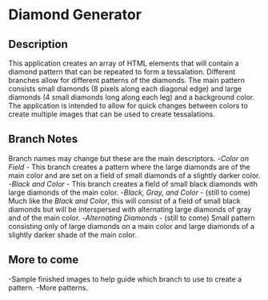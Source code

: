 # Diamond Generator

## Description
This application creates an array of HTML elements that will contain a diamond pattern that can be repeated to form a tessalation. Different branches allow for different patterns of the diamonds. The main pattern consists small diamonds (8 pixels along each diagonal edge) and large diamonds (4 small  diamonds long along each leg) and a background color. The application is intended to allow for quick changes between colors to create multiple images that can be used to create tessalations.

## Branch Notes
Branch names may change but these are the main descriptors.
-*Color on Field* - This branch creates a pattern where the large diamonds are of the main color and are set on a field of small diamonds of a slightly darker color.
-*Black and Color* - This branch creates a field of small black diamonds with large diamonds of the main color.
-*Black, Gray, and Color* - (still to come) Much like the *Black and Color*, this will consist of a field of small black diamonds but will be interspersed with alternating large diamonds of gray and of the main color.
-*Alternating Diamonds* - (still to come) Small pattern consisting only of large diamonds on a main color and large diamonds of a slightly darker shade of the main color.

## More to come
-Sample finished images to help guide which branch to use to create a pattern.
-More patterns.